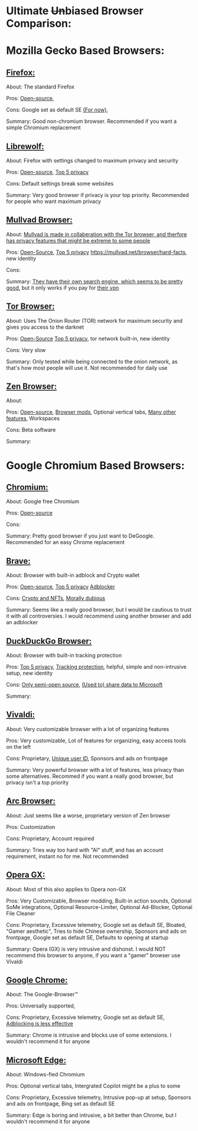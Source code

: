 # Ultimate ~~Un~~biased Browser Comparison:

# Mozilla Gecko Based Browsers:

## [Firefox:](https://mozilla.org/firefox/) 
About: The standard Firefox

Pros: [Open-source](https://github.com/mozilla/),

Cons: Google set as default SE [(For now)](https://news.itsfoss.com/google-mozilla-firefox-threat/),

Summary: Good non-chromium browser. Recommended if you want a simple Chromium replacement

## [Librewolf:](https://librewolf.net/)
About: Firefox with settings changed to maximum privacy and security

Pros: [Open-source](https://gitlab.com/librewolf-community), [Top 5 privacy](https://privacytests.org/)

Cons: Default settings break some websites

Summary: Very good browser if privacy is your top priority. Recommended for people who want maximum privacy 

## [Mullvad Browser:](https://mullvad.net/browser)
About: [Mullvad is made in collaberation with the Tor browser, and therfore has privacy features that might be extreme to some people](https://mullvad.net/en/browser/hard-facts)

Pros: [Open-Source](https://gitlab.torproject.org/tpo/applications/mullvad-browser/), [Top 5 privacy](https://privacytests.org/) https://mullvad.net/browser/hard-facts, new identity

Cons: 

Summary: [They have their own search engine,  which seems to be pretty good,](https://mullvad.net/blog/introducing-mullvad-leta-a-search-engine-used-in-the-mullvad-browser) but it only works if you pay for [their vpn](https://mullvad.net/vpn)

## [Tor Browser:](https://www.torproject.org/)
About: Uses The Onion Router (TOR) network for maximum security and gives you access to the darknet

Pros: [Open-Source](https://gitlab.torproject.org/tpo/core/tor/) [Top 5 privacy](https://privacytests.org/), tor network built-in, new identity

Cons: Very slow

Summary: Only tested while being connected to the onion network, as that's how most people will use it. Not recommended for daily use

## [Zen Browser:](https://zen-browser.app/)
About: 

Pros: [Open-source](https://github.com/zen-browser/desktop), [Browser mods](https://zen-browser.app/mods/), Optional vertical tabs, [Many other features](https://zen-browser.app/#Features), Workspaces

Cons: Beta software

Summary: 

# Google Chromium Based Browsers:

## [Chromium:](https://www.chromium.org/)
About: Google free Chromium

Pros: [Open-source](https://github.com/chromium/chromium)

Cons: 

Summary: Pretty good browser if you just want to DeGoogle. Recommended for an easy Chrome replacement

## [Brave:](https://brave.com/) 
About: Browser with built-in adblock and Crypto wallet

Pros: [Open-source](https://github.com/brave/brave-browser), [Top 5 privacy](https://privacytests.org/)  [Adblocker](https://brave.com/learn/category/ad-blocker/)

Cons: [Crypto and NFTs](https://brave.com/wallet/), [Morally dubious](https://en.wikipedia.org/wiki/Brave_(web_browser)#Controversies)

Summary: Seems like a really good browser, but I would be cautious to trust it with all controversies. I would recommend using another browser and add an adblocker

## [DuckDuckGo Browser:](https://duckduckgo.com/)
About: Browser with built-in tracking protection

Pros: [Top 5 privacy](https://privacytests.org/), [Tracking protection](https://duckduckgo.com/duckduckgo-help-pages/privacy/web-tracking-protections/), helpful, simple and non-intrusive setup, new identity

Cons: [Only semi-open source](https://github.com/duckduckgo), [(Used to) share data to Microsoft](https://www.pcmag.com/news/duckduckgos-browser-wont-block-microsofts-trackers)

Summary: 

## [Vivaldi:](https://vivaldi.com/) 
About: Very customizable browser with a lot of organizing features

Pros: Very customizable, Lot of features for organizing, easy access tools on the left

Cons: Proprietary, [Unique user ID](https://vivaldi.com/privacy/browser/), Sponsors and ads on frontpage

Summary: Very powerful browser with a lot of features, less privacy than some alternatives. Recommed if you want a really good browser, but privacy isn't a top priority

## [Arc Browser:]() 
About: Just seems like a worse, proprietary version of Zen browser

Pros: Customization

Cons: Proprietary, Account required

Summary: Tries way too hard with "AI" stuff, and has an account requirement, instant no for me. Not recommended

## [Opera GX:](https://www.opera.com/gx) 
About: Most of this also applies to Opera non-GX 

Pros: Very Customizable, Browser modding, Built-in action sounds, Optional SoMe integrations, Optional Resource-Limiter, Optional Ad-Blocker, Optional File Cleaner 

Cons: Proprietary, Excessive telemetry, Google set as default SE, Bloated, "Gamer aesthetic", Tries to hide Chinese ownership, Sponsors and ads on frontpage, Google set as default SE, Defaults to opening at startup

Summary: Opera (GX) is very intrusive and dishonst. I would NOT recommend this browser to anyone, if you want a "gamer" browser use Vivaldi

## [Google Chrome:](https://www.google.com/chrome/)
About: The Google-Browser™

Pros: Universally supported, 

Cons: Proprietary, Excessive telemetry, Google set as default SE, [Adblocking is less effective](https://www.adblockninja.com/blog/manifest-v3-explained-ad-blocking-2025)

Summary: Chrome is intrusive and blocks use of some extensions. I wouldn't recommend it for anyone

## [Microsoft Edge:](https://www.microsoft.com/edge/)
About: Windows-fied Chromium

Pros: Optional vertical tabs, Intergrated Copilot might be a plus to some

Cons: Proprietary, Excessive telemetry, Intrusive pop-up at setup, Sponsors and ads on frontpage, Bing set as default SE

Summary: Edge is boring and intrusive, a bit better than Chrome, but I wouldn't recommend it for anyone
